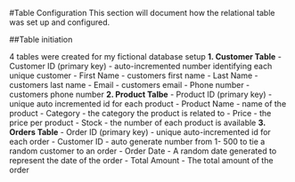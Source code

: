 #Table Configuration
This section will document how the relational table was set up and configured.

##Table initiation

4 tables were created for my fictional database setup
**1. Customer Table**
    - Customer ID (primary key) - auto-incremented number identifying each unique customer
    - First Name - customers first name
    - Last Name - customers last name
    - Email - customers email
    - Phone number - customers phone number
**2. Product Talbe**
    - Product ID (primary key) - unique auto incremented id for each product
    - Product Name - name of the product
    - Category - the category the product is related to
    - Price - the price per product
    - Stock - the number of each product is available
**3. Orders Table**
    - Order ID (primary key) - unique auto-incremented id for each order
    - Customer ID - auto generate number from 1- 500 to tie a random customer to an order
    - Order Date -  A random date generated to represent the date of the order
    - Total Amount - The total amount of the order

